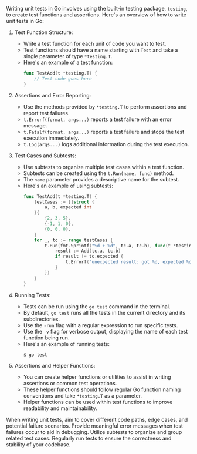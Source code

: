 Writing unit tests in Go involves using the built-in testing package, `testing`, to create test functions and assertions. Here's an overview of how to write unit tests in Go:

1. Test Function Structure:
   - Write a test function for each unit of code you want to test.
   - Test functions should have a name starting with `Test` and take a single parameter of type `*testing.T`.
   - Here's an example of a test function:
     ```go
     func TestAdd(t *testing.T) {
         // Test code goes here
     }
     ```

2. Assertions and Error Reporting:
   - Use the methods provided by `*testing.T` to perform assertions and report test failures.
   - `t.Errorf(format, args...)` reports a test failure with an error message.
   - `t.Fatalf(format, args...)` reports a test failure and stops the test execution immediately.
   - `t.Log(args...)` logs additional information during the test execution.

3. Test Cases and Subtests:
   - Use subtests to organize multiple test cases within a test function.
   - Subtests can be created using the `t.Run(name, func)` method.
   - The `name` parameter provides a descriptive name for the subtest.
   - Here's an example of using subtests:
     ```go
     func TestAdd(t *testing.T) {
         testCases := []struct {
             a, b, expected int
         }{
             {2, 3, 5},
             {-1, 1, 0},
             {0, 0, 0},
         }
         for _, tc := range testCases {
             t.Run(fmt.Sprintf("%d + %d", tc.a, tc.b), func(t *testing.T) {
                 result := Add(tc.a, tc.b)
                 if result != tc.expected {
                     t.Errorf("unexpected result: got %d, expected %d", result, tc.expected)
                 }
             })
         }
     }
     ```

4. Running Tests:
   - Tests can be run using the `go test` command in the terminal.
   - By default, `go test` runs all the tests in the current directory and its subdirectories.
   - Use the `-run` flag with a regular expression to run specific tests.
   - Use the `-v` flag for verbose output, displaying the name of each test function being run.
   - Here's an example of running tests:
     ```
     $ go test
     ```

5. Assertions and Helper Functions:
   - You can create helper functions or utilities to assist in writing assertions or common test operations.
   - These helper functions should follow regular Go function naming conventions and take `*testing.T` as a parameter.
   - Helper functions can be used within test functions to improve readability and maintainability.

When writing unit tests, aim to cover different code paths, edge cases, and potential failure scenarios. Provide meaningful error messages when test failures occur to aid in debugging. Utilize subtests to organize and group related test cases. Regularly run tests to ensure the correctness and stability of your codebase.